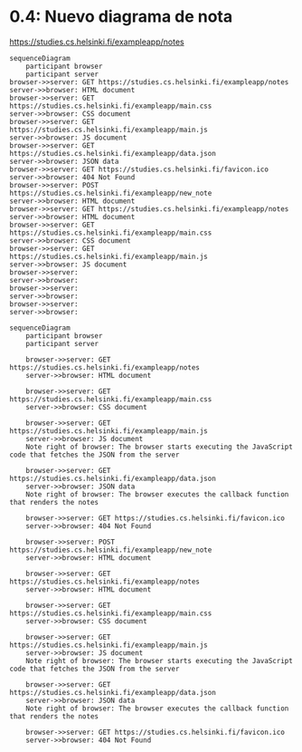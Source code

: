 # 0.4: Nuevo diagrama de nota

https://studies.cs.helsinki.fi/exampleapp/notes

    sequenceDiagram
        participant browser
        participant server    
    browser->>server: GET https://studies.cs.helsinki.fi/exampleapp/notes                    
    server->>browser: HTML document            
    browser->>server: GET https://studies.cs.helsinki.fi/exampleapp/main.css
    server->>browser: CSS document    
    browser->>server: GET https://studies.cs.helsinki.fi/exampleapp/main.js
    server->>browser: JS document
    browser->>server: GET https://studies.cs.helsinki.fi/exampleapp/data.json
    server->>browser: JSON data
    browser->>server: GET https://studies.cs.helsinki.fi/favicon.ico
    server->>browser: 404 Not Found
    browser->>server: POST https://studies.cs.helsinki.fi/exampleapp/new_note
    server->>browser: HTML document
    browser->>server: GET https://studies.cs.helsinki.fi/exampleapp/notes
    server->>browser: HTML document
    browser->>server: GET https://studies.cs.helsinki.fi/exampleapp/main.css
    server->>browser: CSS document    
    browser->>server: GET https://studies.cs.helsinki.fi/exampleapp/main.js
    server->>browser: JS document
    browser->>server: 
    server->>browser:
    browser->>server: 
    server->>browser:
    browser->>server: 
    server->>browser:



```mermaid
sequenceDiagram
    participant browser
    participant server

    browser->>server: GET https://studies.cs.helsinki.fi/exampleapp/notes
    server->>browser: HTML document

    browser->>server: GET https://studies.cs.helsinki.fi/exampleapp/main.css
    server->>browser: CSS document
    
    browser->>server: GET https://studies.cs.helsinki.fi/exampleapp/main.js
    server->>browser: JS document
    Note right of browser: The browser starts executing the JavaScript code that fetches the JSON from the server

    browser->>server: GET https://studies.cs.helsinki.fi/exampleapp/data.json
    server->>browser: JSON data
    Note right of browser: The browser executes the callback function that renders the notes

    browser->>server: GET https://studies.cs.helsinki.fi/favicon.ico
    server->>browser: 404 Not Found

    browser->>server: POST https://studies.cs.helsinki.fi/exampleapp/new_note
    server->>browser: HTML document

    browser->>server: GET https://studies.cs.helsinki.fi/exampleapp/notes
    server->>browser: HTML document

    browser->>server: GET https://studies.cs.helsinki.fi/exampleapp/main.css
    server->>browser: CSS document
    
    browser->>server: GET https://studies.cs.helsinki.fi/exampleapp/main.js
    server->>browser: JS document
    Note right of browser: The browser starts executing the JavaScript code that fetches the JSON from the server

    browser->>server: GET https://studies.cs.helsinki.fi/exampleapp/data.json
    server->>browser: JSON data
    Note right of browser: The browser executes the callback function that renders the notes

    browser->>server: GET https://studies.cs.helsinki.fi/favicon.ico
    server->>browser: 404 Not Found


```
